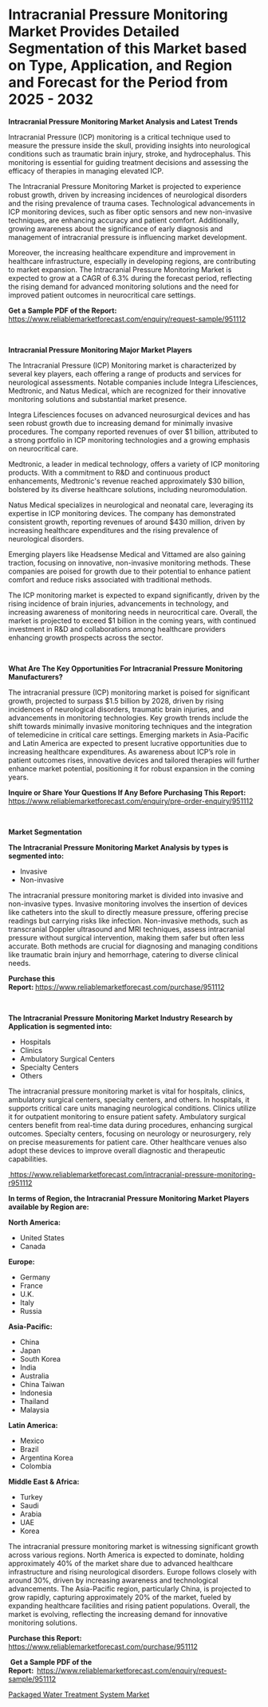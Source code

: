 <p><h1>Intracranial Pressure Monitoring Market Provides Detailed Segmentation of this Market based on Type, Application, and Region and Forecast for the Period from 2025 - 2032</h1></p><p><strong>Intracranial Pressure Monitoring Market Analysis and Latest Trends</strong></p>
<p><p>Intracranial Pressure (ICP) monitoring is a critical technique used to measure the pressure inside the skull, providing insights into neurological conditions such as traumatic brain injury, stroke, and hydrocephalus. This monitoring is essential for guiding treatment decisions and assessing the efficacy of therapies in managing elevated ICP.</p><p>The Intracranial Pressure Monitoring Market is projected to experience robust growth, driven by increasing incidences of neurological disorders and the rising prevalence of trauma cases. Technological advancements in ICP monitoring devices, such as fiber optic sensors and new non-invasive techniques, are enhancing accuracy and patient comfort. Additionally, growing awareness about the significance of early diagnosis and management of intracranial pressure is influencing market development.</p><p>Moreover, the increasing healthcare expenditure and improvement in healthcare infrastructure, especially in developing regions, are contributing to market expansion. The Intracranial Pressure Monitoring Market is expected to grow at a CAGR of 6.3% during the forecast period, reflecting the rising demand for advanced monitoring solutions and the need for improved patient outcomes in neurocritical care settings.</p></p>
<p><strong>Get a Sample PDF of the Report:&nbsp;</strong> <a href="https://www.reliablemarketforecast.com/enquiry/request-sample/951112?utm_campaign=2779&utm_medium=2&utm_source=Github&utm_content=ia&utm_term=06032025&utm_id=intracranial-pressure-monitoring">https://www.reliablemarketforecast.com/enquiry/request-sample/951112</a></p>
<p>&nbsp;</p>
<p><strong>Intracranial Pressure Monitoring Major Market Players</strong></p>
<p><p>The Intracranial Pressure (ICP) Monitoring market is characterized by several key players, each offering a range of products and services for neurological assessments. Notable companies include Integra Lifesciences, Medtronic, and Natus Medical, which are recognized for their innovative monitoring solutions and substantial market presence.</p><p>Integra Lifesciences focuses on advanced neurosurgical devices and has seen robust growth due to increasing demand for minimally invasive procedures. The company reported revenues of over $1 billion, attributed to a strong portfolio in ICP monitoring technologies and a growing emphasis on neurocritical care.</p><p>Medtronic, a leader in medical technology, offers a variety of ICP monitoring products. With a commitment to R&D and continuous product enhancements, Medtronic's revenue reached approximately $30 billion, bolstered by its diverse healthcare solutions, including neuromodulation.</p><p>Natus Medical specializes in neurological and neonatal care, leveraging its expertise in ICP monitoring devices. The company has demonstrated consistent growth, reporting revenues of around $430 million, driven by increasing healthcare expenditures and the rising prevalence of neurological disorders.</p><p>Emerging players like Headsense Medical and Vittamed are also gaining traction, focusing on innovative, non-invasive monitoring methods. These companies are poised for growth due to their potential to enhance patient comfort and reduce risks associated with traditional methods.</p><p>The ICP monitoring market is expected to expand significantly, driven by the rising incidence of brain injuries, advancements in technology, and increasing awareness of monitoring needs in neurocritical care. Overall, the market is projected to exceed $1 billion in the coming years, with continued investment in R&D and collaborations among healthcare providers enhancing growth prospects across the sector.</p></p>
<p>&nbsp;</p>
<p><strong>What Are The Key Opportunities For Intracranial Pressure Monitoring Manufacturers?</strong></p>
<p><p>The intracranial pressure (ICP) monitoring market is poised for significant growth, projected to surpass $1.5 billion by 2028, driven by rising incidences of neurological disorders, traumatic brain injuries, and advancements in monitoring technologies. Key growth trends include the shift towards minimally invasive monitoring techniques and the integration of telemedicine in critical care settings. Emerging markets in Asia-Pacific and Latin America are expected to present lucrative opportunities due to increasing healthcare expenditures. As awareness about ICP’s role in patient outcomes rises, innovative devices and tailored therapies will further enhance market potential, positioning it for robust expansion in the coming years.</p></p>
<p><strong>Inquire or Share Your Questions If Any Before Purchasing This Report:</strong> <a href="https://www.reliablemarketforecast.com/enquiry/pre-order-enquiry/951112?utm_campaign=2779&utm_medium=2&utm_source=Github&utm_content=ia&utm_term=06032025&utm_id=intracranial-pressure-monitoring">https://www.reliablemarketforecast.com/enquiry/pre-order-enquiry/951112</a></p>
<p>&nbsp;</p>
<p><strong>Market Segmentation</strong></p>
<p><strong>The Intracranial Pressure Monitoring Market Analysis by types is segmented into:</strong></p>
<p><ul><li>Invasive</li><li>Non-invasive</li></ul></p>
<p><p>The intracranial pressure monitoring market is divided into invasive and non-invasive types. Invasive monitoring involves the insertion of devices like catheters into the skull to directly measure pressure, offering precise readings but carrying risks like infection. Non-invasive methods, such as transcranial Doppler ultrasound and MRI techniques, assess intracranial pressure without surgical intervention, making them safer but often less accurate. Both methods are crucial for diagnosing and managing conditions like traumatic brain injury and hemorrhage, catering to diverse clinical needs.</p></p>
<p><strong>Purchase this Report:&nbsp;</strong><a href="https://www.reliablemarketforecast.com/purchase/951112?utm_campaign=2779&utm_medium=2&utm_source=Github&utm_content=ia&utm_term=06032025&utm_id=intracranial-pressure-monitoring">https://www.reliablemarketforecast.com/purchase/951112</a></p>
<p>&nbsp;</p>
<p><strong>The Intracranial Pressure Monitoring Market Industry Research by Application is segmented into:</strong></p>
<p><ul><li>Hospitals</li><li>Clinics</li><li>Ambulatory Surgical Centers</li><li>Specialty Centers</li><li>Others</li></ul></p>
<p><p>The intracranial pressure monitoring market is vital for hospitals, clinics, ambulatory surgical centers, specialty centers, and others. In hospitals, it supports critical care units managing neurological conditions. Clinics utilize it for outpatient monitoring to ensure patient safety. Ambulatory surgical centers benefit from real-time data during procedures, enhancing surgical outcomes. Specialty centers, focusing on neurology or neurosurgery, rely on precise measurements for patient care. Other healthcare venues also adopt these devices to improve overall diagnostic and therapeutic capabilities.</p></p>
<p><a href="https://www.reliablemarketforecast.com/intracranial-pressure-monitoring-r951112?utm_campaign=2779&utm_medium=2&utm_source=Github&utm_content=ia&utm_term=06032025&utm_id=intracranial-pressure-monitoring">&nbsp;https://www.reliablemarketforecast.com/intracranial-pressure-monitoring-r951112</a></p>
<p><strong>In terms of Region, the Intracranial Pressure Monitoring Market Players available by Region are:</strong></p>
<p>
    <p> <strong> North America: </strong>
        <ul>
            <li>United States</li>
            <li>Canada</li>
        </ul>
        </p> 
    <p> <strong> Europe: </strong>
        <ul>
            <li>Germany</li>
            <li>France</li>
            <li>U.K.</li>
            <li>Italy</li>
            <li>Russia</li>
        </ul>
        </p> 
    <p> <strong> Asia-Pacific: </strong>
        <ul>
            <li>China</li>
            <li>Japan</li>
            <li>South Korea</li>
            <li>India</li>
            <li>Australia</li>
            <li>China Taiwan</li>
            <li>Indonesia</li>
            <li>Thailand</li>
            <li>Malaysia</li>
        </ul>
        </p> 
    <p> <strong> Latin America: </strong>
        <ul>
            <li>Mexico</li>
            <li>Brazil</li>
            <li>Argentina Korea</li>
            <li>Colombia</li>
        </ul>
        </p> 
    <p> <strong> Middle East & Africa: </strong>
        <ul>
            <li>Turkey</li>
            <li>Saudi</li>
            <li>Arabia</li>
            <li>UAE</li>
            <li>Korea</li>
        </ul>
    </p>
    </p>
<p><p>The intracranial pressure monitoring market is witnessing significant growth across various regions. North America is expected to dominate, holding approximately 40% of the market share due to advanced healthcare infrastructure and rising neurological disorders. Europe follows closely with around 30%, driven by increasing awareness and technological advancements. The Asia-Pacific region, particularly China, is projected to grow rapidly, capturing approximately 20% of the market, fueled by expanding healthcare facilities and rising patient populations. Overall, the market is evolving, reflecting the increasing demand for innovative monitoring solutions.</p></p>
<p><strong>Purchase this Report: </strong><a href="https://www.reliablemarketforecast.com/purchase/951112?utm_campaign=2779&utm_medium=2&utm_source=Github&utm_content=ia&utm_term=06032025&utm_id=intracranial-pressure-monitoring">https://www.reliablemarketforecast.com/purchase/951112</a></p>
<p>&nbsp;<strong>Get a Sample PDF of the Report:&nbsp;&nbsp;</strong><a href="https://www.reliablemarketforecast.com/enquiry/request-sample/951112?utm_campaign=2779&utm_medium=2&utm_source=Github&utm_content=ia&utm_term=06032025&utm_id=intracranial-pressure-monitoring">https://www.reliablemarketforecast.com/enquiry/request-sample/951112</a></p>
<p><strong></strong></p>
<p><p><a href="https://github.com/hammelximalschid/Market-Research-Report-List-1/blob/main/packaged-water-treatment-system-market.md?utm_campaign=2779&utm_medium=2&utm_source=Github&utm_content=ia&utm_term=06032025&utm_id=intracranial-pressure-monitoring">Packaged Water Treatment System Market</a></p></p>